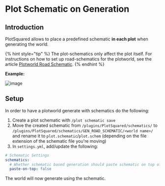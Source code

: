 # Plot Schematic on Generation

## Introduction

PlotSquared allows to place a predefined schematic **in each plot** when generating the world.

{% hint style="tip" %}
The plot-schematics only affect the plot itself. For instructions on how to set up road-schematics for the plotworld, see the article [Plotworld Road Schematic](../schematics/road-schematic.md).
{% endhint %}

**Example:**

![image](https://user-images.githubusercontent.com/4140635/121788898-9d254180-cbd1-11eb-9889-d688634f9f90.png)

## Setup

In order to have a plotworld generate with schematics do the following:

1. Create a plot schematic with `/plot schematic save`
2. Move the created schematic from `/plugins/PlotSquared/schematics/` to `/plugins/PlotSquared/schematics/GEN_ROAD_SCHEMATIC/<world name>/` and rename it to `plot.schematic`/`plot.schem` (depending on the file extension of the schematic file you're moving)
3. In `settings.yml`, add/update the following:

```yaml
# Schematic Settings
schematics:
  # Whether schematic based generation should paste schematic on top of plots, or from Y=1
  paste-on-top: false
```

The world will now generate using the schematic.
